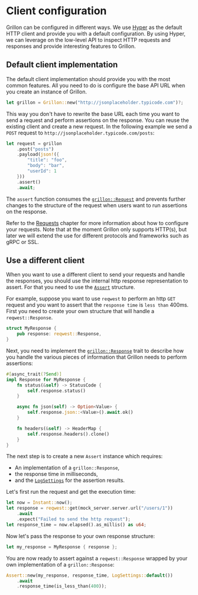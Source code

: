 # Client configuration

Grillon can be configured in different ways. We use [Hyper](https://github.com/hyperium/hyper) as
the default HTTP client and provide you with a default configuration. By using Hyper, we can
leverage on the low-level API to inspect HTTP requests and responses and provide interesting
features to Grillon.

## Default client implementation

The default client implementation should provide you with the most common features. All you need to
do is configure the base API URL when you create an instance of Grillon.

```rust
let grillon = Grillon::new("http://jsonplaceholder.typicode.com")?;
```

This way you don't have to rewrite the base URL each time you want to send a request and perform
assertions on the response. You can reuse the existing client and create a new request. In the
following example we send a `POST` request to `http://jsonplaceholder.typicode.com/posts`:

```rust
let request = grillon
    .post("posts")
    .payload(json!({
        "title": "foo",
        "body": "bar",
        "userId": 1
    }))
    .assert()
    .await;
```

The `assert` function consumes the
[`grillon::Request`](https://docs.rs/grillon/latest/grillon/struct.Request.html) and prevents
further changes to the structure of the request when users want to run assertions on the response.

Refer to the [Requests](./requests.md) chapter for more information about how to configure your
requests. Note that at the moment Grillon only supports HTTP(s), but later we will extend the use
for different protocols and frameworks such as gRPC or SSL.

## Use a different client

When you want to use a different client to send your requests and handle the responses, you should
use the internal http response representation to assert. For that you need to use the
[`Assert`](https://docs.rs/grillon/latest/grillon/struct.Assert.html) structure.

For example, suppose you want to use `reqwest` to perform an http `GET` request and you want to
assert that the `response time` is `less than` 400ms. First you need to create your own structure
that will handle a `reqwest::Response`.

```rust
struct MyResponse {
    pub response: reqwest::Response,
}
```

Next, you need to implement the
[`grillon::Response`](https://docs.rs/grillon/latest/grillon/trait.Response.html) trait to describe
how you handle the various pieces of information that Grillon needs to perform assertions:

```rust
#[async_trait(?Send)]
impl Response for MyResponse {
    fn status(&self) -> StatusCode {
        self.response.status()
    }

    async fn json(self) -> Option<Value> {
        self.response.json::<Value>().await.ok()
    }

    fn headers(&self) -> HeaderMap {
        self.response.headers().clone()
    }
}
```

The next step is to create a new `Assert` instance which requires:

- An implementation of a `grillon::Response`,
- the response time in milliseconds,
- and the [`LogSettings`](https://docs.rs/grillon/latest/grillon/enum.LogSettings.html) for the
assertion results.

Let's first run the request and get the execution time:

```rust
let now = Instant::now();
let response = reqwest::get(mock_server.server.url("/users/1"))
    .await
    .expect("Failed to send the http request");
let response_time = now.elapsed().as_millis() as u64;
```

Now let's pass the response to your own response structure:

```rust
let my_response = MyResponse { response };
```

You are now ready to assert against a `reqwest::Response` wrapped by your own implementation of a
`grillon::Response`:

```rust
Assert::new(my_response, response_time, LogSettings::default())
    .await
    .response_time(is_less_than(400));
```
